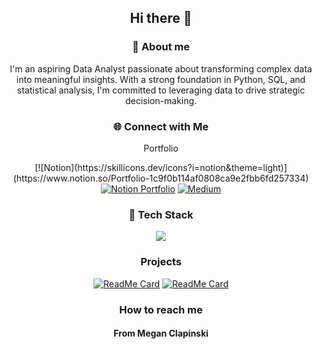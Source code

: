 <div align = "center">

## Hi there 👋

### 🚀 About me
I'm an aspiring Data Analyst passionate about transforming complex data into meaningful insights. With a strong foundation in Python, SQL, and statistical analysis, I'm committed to leveraging data to drive strategic decision-making. 
### 🌐 Connect with Me 

<p> Portfolio</p>
[![Notion](https://skillicons.dev/icons?i=notion&theme=light)](https://www.notion.so/Portfolio-1c9f0b114af0808ca9e2fbb6fd257334)
<a href = "https://www.notion.so/Portfolio-1c9f0b114af0808ca9e2fbb6fd257334" target="_blank"><img src = "https://img.shields.io/badge/Notion-000000?style=for-the-badge&logo=notion&logoColor=white" alt = "Notion Portfolio"></a>
<a href = "https://medium.com/@megan.clapinski" target="_blank"><img src = "https://img.shields.io/badge/Medium-12100E?style=for-the-badge&logo=medium&logoColor=white" alt = "Medium"></a>



### 👾 Tech Stack 
<p align="center">
  <a href="https://skillicons.dev">
    <img src="https://skillicons.dev/icons?i=git,html,css,docker,bootstrap,js,mongodb,py,react,mysql" />
  </a>
</p>

### Projects 
[![ReadMe Card](https://github-readme-stats.vercel.app/api/pin/?username=meganclapinski25&repo=movie-picker)](https://github.com/meganclapinski/movie-picker)
[![ReadMe Card](https://github-readme-stats.vercel.app/api/pin/?username=meganclapinski25&repo=EuroFootballAnalysis)](https://github.com/meganclapinski/EuroFootballAnalysis)

### How to reach me 


#### From Megan Clapinski 
</div>

